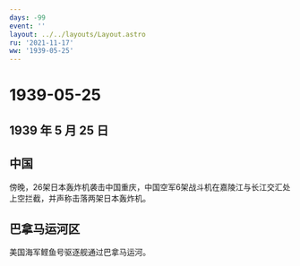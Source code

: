 ```yaml
---
days: -99
event: ''
layout: ../../layouts/Layout.astro
ru: '2021-11-17'
ww: '1939-05-25'
---
```


# 1939-05-25

## 1939 年 5 月 25 日

## 中国

傍晚，26架日本轰炸机袭击中国重庆，中国空军6架战斗机在嘉陵江与长江交汇处上空拦截，并声称击落两架日本轰炸机。

## 巴拿马运河区

美国海军鲣鱼号驱逐舰通过巴拿马运河。